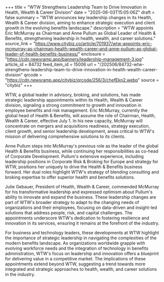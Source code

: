 +++
title = "WTW Strengthens Leadership Team to Drive Innovation in Health, Wealth & Career Division"
date = "2025-06-03T15:05:06Z"
draft = false
summary = "WTW announces key leadership changes in its Health, Wealth & Career division, aiming to enhance strategic execution and client growth in the evolving benefits landscape."
description = "WTW appoints Eric McMurray as Chairman and Anne Pullum as Global Leader of Health & Benefits, strengthening leadership in health, wealth, and career solutions."
source_link = "https://www.citybiz.co/article/701937/wtw-appoints-eric-mcmurray-as-chairman-health-wealth-career-and-anne-pullum-as-global-leader-of-health-benefits-business/"
enclosure = "https://cdn.newsramp.app/banners/leadership-management-3.jpg"
article_id = 84732
feed_item_id = 15006
url = "/202506/84732-wtw-strengthens-leadership-team-to-drive-innovation-in-health-wealth-career-division"
qrcode = "https://cdn.newsramp.app/citybiz/qrcode/256/3/chefEkn2.webp"
source = "citybiz"
+++

<p>WTW, a global leader in advisory, broking, and solutions, has made strategic leadership appointments within its Health, Wealth & Career division, signaling a strong commitment to growth and innovation in employee benefits and risk management. Eric McMurray, currently the global head of Health & Benefits, will assume the role of Chairman, Health, Wealth & Career, effective July 1. In his new capacity, McMurray will concentrate on mergers and acquisitions readiness, strategy execution, client growth, and senior leadership development, areas critical to WTW's mission of delivering comprehensive solutions to its clients.</p><p>Anne Pullum steps into McMurray's previous role as the leader of the global Health & Benefits business, while continuing her responsibilities as co-head of Corporate Development. Pullum's extensive experience, including leadership positions in Corporate Risk & Broking for Europe and strategy for WTW, positions her uniquely to drive the Health & Benefits business forward. Her dual roles highlight WTW's strategy of blending consulting and broking expertise to offer superior health and benefits solutions.</p><p>Julie Gebauer, President of Health, Wealth & Career, commended McMurray for his transformative leadership and expressed optimism about Pullum's ability to innovate and expand the business. These leadership changes are part of WTW's broader strategy to adapt to the changing needs of organizations and their employees, focusing on data-driven and insight-led solutions that address people, risk, and capital challenges. The appointments underscore WTW's dedication to fostering resilience and innovation in its services, ensuring it remains at the forefront of the industry.</p><p>For business and technology leaders, these developments at WTW highlight the importance of strategic leadership in navigating the complexities of the modern benefits landscape. As organizations worldwide grapple with evolving workforce needs and the integration of technology in benefits administration, WTW's focus on leadership and innovation offers a blueprint for delivering value in a competitive market. The implications of these appointments extend beyond WTW, suggesting a trend towards more integrated and strategic approaches to health, wealth, and career solutions in the industry.</p>